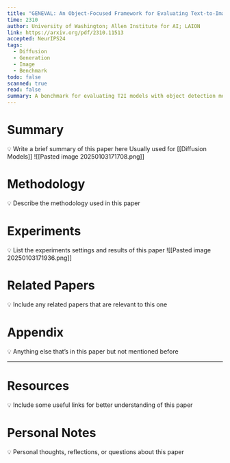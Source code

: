 ```yaml
---
title: "GENEVAL: An Object-Focused Framework for Evaluating Text-to-Image Alignment"
time: 2310
author: University of Washington; Allen Institute for AI; LAION
link: https://arxiv.org/pdf/2310.11513
accepted: NeurIPS24
tags:
  - Diffusion
  - Generation
  - Image
  - Benchmark
todo: false
scanned: true
read: false
summary: A benchmark for evaluating T2I models with object detection models / classification models.
---
```

# Summary
💡 Write a brief summary of this paper here
Usually used for [[Diffusion Models]]
![[Pasted image 20250103171708.png]]
# Methodology
💡 Describe the methodology used in this paper
# Experiments
💡 List the experiments settings and results of this paper
![[Pasted image 20250103171936.png]]
# Related Papers
💡 Include any related papers that are relevant to this one

# Appendix
💡 Anything else that’s in this paper but not mentioned before

---
# Resources
💡 Include some useful links for better understanding of this paper

# Personal Notes
💡 Personal thoughts, reflections, or questions about this paper